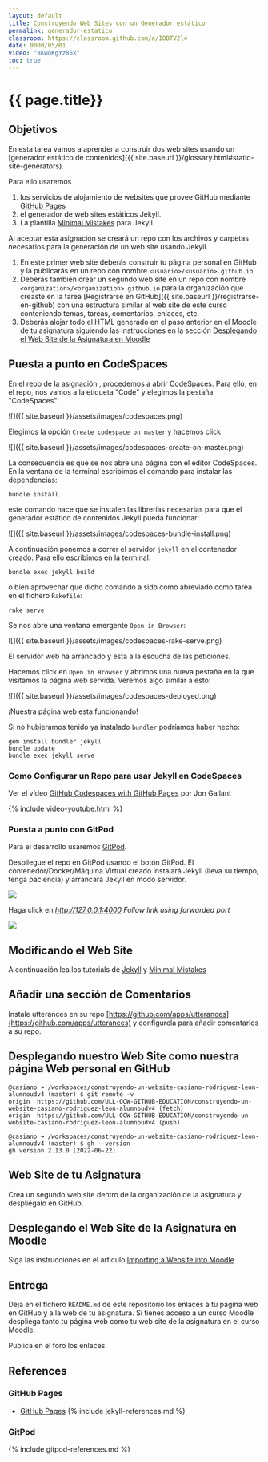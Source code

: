 ```yaml
---
layout: default
title: Construyendo Web Sites con un Generador estático
permalink: generador-estatico
classroom: https://classroom.github.com/a/IOBTV2l4
date: 0000/05/01
video: "8KwoKgYz85k"
toc: true
---
```


# {{ page.title}}

## Objetivos

En esta tarea vamos a aprender a construir dos web sites usando un [generador estático de contenidos]({{ site.baseurl }}/glossary.html#static-site-generators). 

Para ello usaremos 

1. los servicios de alojamiento de websites que provee GitHub mediante [GitHub Pages](https://pages.github.com/)
2. el generador de web sites estáticos Jekyll.
3. La plantilla [Minimal Mistakes](https://mmistakes.github.io/minimal-mistakes/docs/quick-start-guide/) para Jekyll

Al aceptar esta asignación se creará un repo con los archivos y carpetas necesarios para la generación de un web site usando Jekyll. 

1. En este primer web site deberás construir tu página personal en GitHub y la publicarás en un repo con nombre `<usuario>/<usuario>.github.io`.
2. Deberás también crear un segundo web site en un repo con nombre `<organization>/<organization>.github.io` para la organización que creaste en la tarea [Registrarse en GitHub]({{ site.baseurl }}/registrarse-en-github)  con una estructura similar al  web site de este curso conteniendo temas, tareas, comentarios, enlaces, etc. 
3. Deberás alojar todo el HTML generado en el paso anterior en el Moodle de tu asignatura siguiendo las instrucciones en la sección [Desplegando el Web Site de la Asignatura en Moodle]({{site.baseurl}}/moodle.html)

## Puesta a punto en CodeSpaces

En el repo de la asignación , procedemos a abrir CodeSpaces. Para ello, en el repo, 
nos vamos a la etiqueta "Code" y elegimos la pestaña "CodeSpaces":

![]({{ site.baseurl }}/assets/images/codespaces.png)

Elegimos la opción `Create codespace on master` y hacemos click

![]({{ site.baseurl }}/assets/images/codespaces-create-on-master.png)

La consecuencia es que se nos abre una página con el editor CodeSpaces. 
En la ventana de la terminal escribimos el comando para instalar las dependencias: 

```
bundle install
```

este comando hace que se instalen las librerías necesarias para que el generador estático de contenidos Jekyll pueda funcionar:

![]({{ site.baseurl }}/assets/images/codespaces-bundle-install.png)

A continuación ponemos a correr el servidor `jekyll` en el contenedor creado. Para ello escribimos en la terminal:

```
bundle exec jekyll build
```

o bien aprovechar que dicho comando a sido como abreviado como tarea en el fichero `Rakefile`:

```
rake serve
```

Se nos abre una ventana emergente `Open in Browser`:

![]({{ site.baseurl }}/assets/images/codespaces-rake-serve.png)

El servidor web ha arrancado y esta a la escucha de las peticiones.

Hacemos click en `Open in Browser` y abrimos una nueva pestaña en la que visitamos la página web servida. 
Veremos algo similar a esto:

![]({{ site.baseurl }}/assets/images/codespaces-deployed.png)

¡Nuestra página web esta funcionando!

Si no hubieramos tenido ya instalado `bundler` podríamos haber hecho:

```
gem install bundler jekyll
bundle update
bundle exec jekyll serve
```

### Como Configurar un Repo para usar Jekyll en CodeSpaces

Ver el vídeo [GitHub Codespaces with GitHub Pages](https://youtu.be/8KwoKgYz85k) por 
Jon Gallant

{% include video-youtube.html %}


### Puesta a punto con GitPod 

Para el desarrollo usaremos [GitPod](https://www.gitpod.io/docs/getting-started).

Despliegue el repo en GitPod usando el botón GitPod. 
El contenedor/Docker/Máquina Virtual creado instalará Jekyll (lleva su tiempo, tenga paciencia) y arrancará Jekyll en modo servidor.

![]({{site.baseurl}}/assets/images/jekyll-serve.png)

Haga click en *http://127.0.0.1:4000 Follow link using forwarded port*

![]({{site.baseurl}}/assets/images/minimal-mistakes.png)

## Modificando el Web Site

A continuación lea los tutorials de [Jekyll](https://jekyllrb.com/docs/) y [Minimal Mistakes](https://mmistakes.github.io/minimal-mistakes/docs/quick-start-guide/)

## Añadir una sección de Comentarios

Instale  utterances en su repo [https://github.com/apps/utterances](https://github.com/apps/utterances) y configurela para añadir comentarios a su repo.

## Desplegando nuestro Web Site como nuestra página Web personal en GitHub


```
@casiano ➜ /workspaces/construyendo-un-website-casiano-rodriguez-leon-alumnoudv4 (master) $ git remote -v
origin  https://github.com/ULL-OCW-GITHUB-EDUCATION/construyendo-un-website-casiano-rodriguez-leon-alumnoudv4 (fetch)
origin  https://github.com/ULL-OCW-GITHUB-EDUCATION/construyendo-un-website-casiano-rodriguez-leon-alumnoudv4 (push)
```

```
@casiano ➜ /workspaces/construyendo-un-website-casiano-rodriguez-leon-alumnoudv4 (master) $ gh --version
gh version 2.13.0 (2022-06-22)
```

## Web Site de tu Asignatura

Crea un segundo web site dentro de la organización de la asignatura y despliégalo en GitHub.

## Desplegando el Web Site de la Asignatura en Moodle

Siga las instrucciones en el artículo [Importing a Website into Moodle]({{site.baseurl}}/pages/moodle.html)


## Entrega

Deja en el fichero `README.md` de este repositorio los enlaces a tu página web en GitHub y a la web de tu asignatura. Si tienes acceso a un curso Moodle despliega tanto tu página web como tu web site de la asignatura en el curso Moodle.

Publica en el foro los enlaces.

## References

### GitHub Pages

* [GitHub Pages](https://pages.github.com/)
{% include jekyll-references.md %}

### GitPod

{% include gitpod-references.md %}

